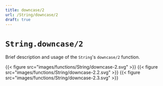 ```yaml
---
title: downcase/2
url: /String/downcase/2
draft: true
---
```


# `String.downcase/2`
Brief description and usage of the `String`'s `downcase/2` function.

{{< figure src="images/functions/String/downcase-2.svg" >}}
{{< figure src="images/functions/String/downcase-2.2.svg" >}}
{{< figure src="images/functions/String/downcase-2.3.svg" >}}
